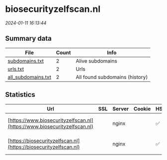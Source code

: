 # biosecurityzelfscan.nl
*2024-01-11 16:13:44*
## Summary data
| File       | Count | Info |
|------------|-------|------|
|[subdomains.txt](/data/biosecurityzelfscan.nl/subdomains.txt)|2|Alive subdomains|
|[urls.txt](/data/biosecurityzelfscan.nl/urls.txt)|2|Urls|
|[all_subdomains.txt](/data/biosecurityzelfscan.nl/all_subdomains.txt)|2|All found subdomains (history)|
## Statistics
| Url | SSL | Server | Cookie | HSTS | CSP | XFO | XXP | RP | Tech |Title |
|------------|-------|------|------|------|------|------|------|------|------|------|
|[https://www.biosecurityzelfscan.nl](https://www.biosecurityzelfscan.nl)| |nginx| |:white_check_mark: | | | | :white_check_mark: |Nginx|301 Moved Perman...|
|[https://biosecurityzelfscan.nl](https://biosecurityzelfscan.nl)| |nginx| |:white_check_mark: | | | | :white_check_mark: |HSTS Nginx|301 Moved Perman...|